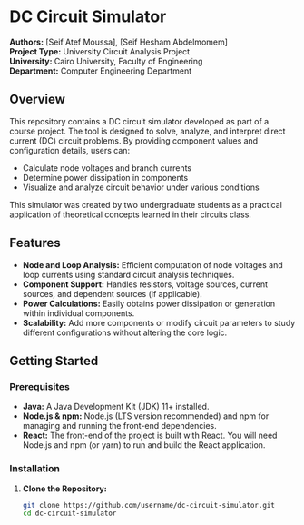 # DC Circuit Simulator

**Authors:** [Seif Atef Moussa], [Seif Hesham Abdelmomem]  
**Project Type:** University Circuit Analysis Project  
**University:** Cairo University, Faculty of Engineering  
**Department:** Computer Engineering Department

## Overview

This repository contains a DC circuit simulator developed as part of a course project. The tool is designed to solve, analyze, and interpret direct current (DC) circuit problems. By providing component values and configuration details, users can:

- Calculate node voltages and branch currents
- Determine power dissipation in components
- Visualize and analyze circuit behavior under various conditions

This simulator was created by two undergraduate students as a practical application of theoretical concepts learned in their circuits class.

## Features

- **Node and Loop Analysis:** Efficient computation of node voltages and loop currents using standard circuit analysis techniques.
- **Component Support:** Handles resistors, voltage sources, current sources, and dependent sources (if applicable).
- **Power Calculations:** Easily obtains power dissipation or generation within individual components.
- **Scalability:** Add more components or modify circuit parameters to study different configurations without altering the core logic.

## Getting Started

### Prerequisites

- **Java:** A Java Development Kit (JDK) 11+ installed.
- **Node.js & npm:** Node.js (LTS version recommended) and npm for managing and running the front-end dependencies.
- **React:** The front-end of the project is built with React. You will need Node.js and npm (or yarn) to run and build the React application.

### Installation

1. **Clone the Repository:**
   ```bash
   git clone https://github.com/username/dc-circuit-simulator.git
   cd dc-circuit-simulator
